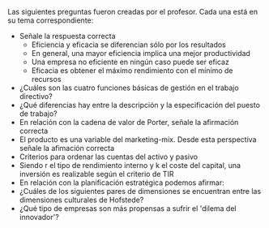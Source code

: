 Las siguientes preguntas fueron creadas por el profesor. Cada una está en su tema correspondiente:

- Señale la respuesta correcta
  - Eficiencia y eficacia se diferencian sólo por los resultados
  - En general, una mayor eficiencia implica una mejor productividad
  - Una empresa no eficiente en ningún caso puede ser eficaz
  - Eficacia es obtener el máximo rendimiento con el mínimo de recursos
- ¿Cuáles son las cuatro funciones básicas de gestión en el trabajo directivo?
- ¿Qué diferencias hay entre la descripción y la especificación del puesto de trabajo?
- En relación con la cadena de valor de Porter, señale la afirmación correcta
- El producto es una variable del marketing-mix. Desde esta perspectiva señale la afimación correcta
- Criterios para ordenar las cuentas del activo y pasivo
- Siendo r el tipo de rendimiento interno y k el coste del capital, una inversión es realizable según el criterio de TIR
- En relación con la planificación estratégica podemos afirmar:
- ¿Cuáles de los siguientes pares de dimensiones se encuentran entre las dimensiones culturales de Hofstede?
- ¿Qué tipo de empresas son más propensas a sufrir el 'dilema del innovador'?
